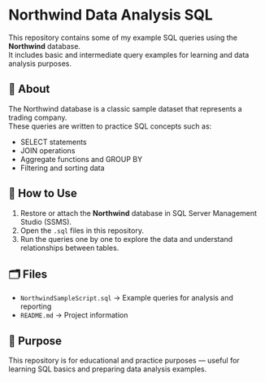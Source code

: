 # Northwind Data Analysis SQL

This repository contains some of my example SQL queries using the **Northwind** database.  
It includes basic and intermediate query examples for learning and data analysis purposes.

## 📘 About
The Northwind database is a classic sample dataset that represents a trading company.  
These queries are written to practice SQL concepts such as:
- SELECT statements  
- JOIN operations  
- Aggregate functions and GROUP BY 
- Filtering and sorting data  

## 🧩 How to Use
1. Restore or attach the **Northwind** database in SQL Server Management Studio (SSMS).  
2. Open the `.sql` files in this repository.  
3. Run the queries one by one to explore the data and understand relationships between tables.

## 🗂️ Files
- `NorthwindSampleScript.sql` → Example queries for analysis and reporting  
- `README.md` → Project information

## 🧠 Purpose
This repository is for educational and practice purposes — useful for learning SQL basics and preparing data analysis examples.
